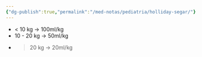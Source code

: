 ```yaml
---
{"dg-publish":true,"permalink":"/med-notas/pediatria/holliday-segar/"}
---
```


- < 10 kg -> 100ml/kg
- 10 - 20 kg -> 50ml/kg
- > 20 kg -> 20ml/kg